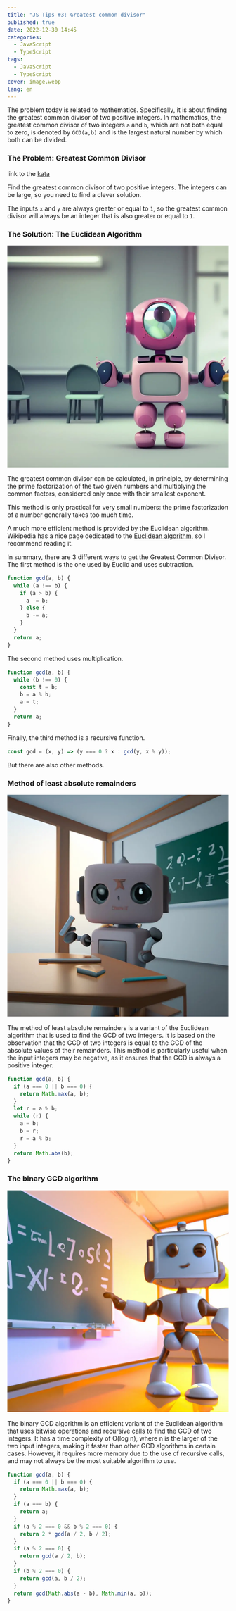 ```yaml
---
title: "JS Tips #3: Greatest common divisor"
published: true
date: 2022-12-30 14:45
categories:
  - JavaScript
  - TypeScript
tags:
  - JavaScript
  - TypeScript
cover: image.webp
lang: en
---
```


The problem today is related to mathematics. Specifically, it is about finding the greatest common divisor of two positive integers. In mathematics, the greatest common divisor of two integers `a` and `b`, which are not both equal to zero, is denoted by `GCD(a,b)` and is the largest natural number by which both can be divided.

### The Problem: Greatest Common Divisor

link to the [kata](https://www.codewars.com/kata/5500d54c2ebe0a8e8a0003fd)

Find the greatest common divisor of two positive integers. The integers can be large, so you need to find a clever solution.

The inputs `x` and `y` are always greater or equal to `1`, so the greatest common divisor will always be an integer that is also greater or equal to `1`.

### The Solution: The Euclidean Algorithm

![Immagine](./image-2.webp)

The greatest common divisor can be calculated, in principle, by determining the prime factorization of the two given numbers and multiplying the common factors, considered only once with their smallest exponent.

This method is only practical for very small numbers: the prime factorization of a number generally takes too much time.

A much more efficient method is provided by the Euclidean algorithm. Wikipedia has a nice page dedicated to the [Euclidean algorithm](https://en.wikipedia.org/wiki/Euclidean_algorithm), so I recommend reading it.

In summary, there are 3 different ways to get the Greatest Common Divisor. The first method is the one used by Euclid and uses subtraction.

```js
function gcd(a, b) {
  while (a !== b) {
    if (a > b) {
      a -= b;
    } else {
      b -= a;
    }
  }
  return a;
}
```

The second method uses multiplication.

```js
function gcd(a, b) {
  while (b !== 0) {
    const t = b;
    b = a % b;
    a = t;
  }
  return a;
}
```

Finally, the third method is a recursive function.

```js
const gcd = (x, y) => (y === 0 ? x : gcd(y, x % y));
```

But there are also other methods.

### Method of least absolute remainders

![Immagine](./image-3.webp)

The method of least absolute remainders is a variant of the Euclidean algorithm that is used to find the GCD of two integers. It is based on the observation that the GCD of two integers is equal to the GCD of the absolute values of their remainders. This method is particularly useful when the input integers may be negative, as it ensures that the GCD is always a positive integer.

```js
function gcd(a, b) {
  if (a === 0 || b === 0) {
    return Math.max(a, b);
  }
  let r = a % b;
  while (r) {
    a = b;
    b = r;
    r = a % b;
  }
  return Math.abs(b);
}
```

### The binary GCD algorithm

![Immagine](./image-6.webp)

The binary GCD algorithm is an efficient variant of the Euclidean algorithm that uses bitwise operations and recursive calls to find the GCD of two integers. It has a time complexity of O(log n), where n is the larger of the two input integers, making it faster than other GCD algorithms in certain cases. However, it requires more memory due to the use of recursive calls, and may not always be the most suitable algorithm to use.

```js
function gcd(a, b) {
  if (a === 0 || b === 0) {
    return Math.max(a, b);
  }
  if (a === b) {
    return a;
  }
  if (a % 2 === 0 && b % 2 === 0) {
    return 2 * gcd(a / 2, b / 2);
  }
  if (a % 2 === 0) {
    return gcd(a / 2, b);
  }
  if (b % 2 === 0) {
    return gcd(a, b / 2);
  }
  return gcd(Math.abs(a - b), Math.min(a, b));
}
```

